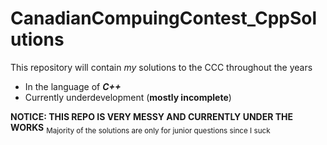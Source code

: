 # CanadianCompuingContest_CppSolutions

This repository will contain *my* solutions to the CCC throughout the years
- In the language of ***C++***
- Currently underdevelopment (**mostly incomplete**)

**NOTICE: THIS REPO IS VERY MESSY AND CURRENTLY UNDER THE WORKS**
<sub>
  Majority of the solutions are only for junior questions since I suck
</sub>
